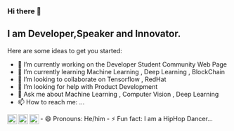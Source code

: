 ### Hi there 👋
## I am Developer,Speaker and Innovator.


Here are some ideas to get you started:

- 🔭 I’m currently working on the Developer Student Community Web Page
- 🌱 I’m currently learning Machine Learning , Deep Learning , BlockChain 
- 👯 I’m looking to collaborate on Tensorflow , RedHat
- 🤔 I’m looking for help with Product Development
- 💬 Ask me about Machine Learning , Computer Vision , Deep Learning 
- 📫 How to reach me: ...
<a href="https://twitter.com/kari_rawat">
  <img align="left" alt="Kartikey Rawat | Twitter" width="22px" src="https://cdn.jsdelivr.net/npm/simple-icons@v3/icons/twitter.svg" />
</a>
<a href="https://www.linkedin.com/in/kartikey-rawat-02822916a/">
  <img align="left" alt="Kartikey's LinkdeIN" width="22px" src="https://cdn.jsdelivr.net/npm/simple-icons@v3/icons/linkedin.svg" />
</a>
<a href="https://leetcode.com/kartikey_554/">
  <img align="left" alt="Kartikey's Leetcode" width="22px" src="https://cdn.jsdelivr.net/npm/simple-icons@v3/icons/leetcode.svg" />
</a>
- 😄 Pronouns: He/him
- ⚡ Fun fact: I am a HipHop Dancer...

